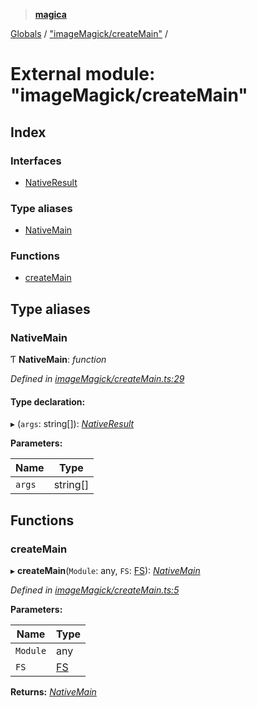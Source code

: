 > **[magica](../README.md)**

[Globals](../README.md) / ["imageMagick/createMain"](_imagemagick_createmain_.md) /

# External module: "imageMagick/createMain"

## Index

### Interfaces

* [NativeResult](../interfaces/_imagemagick_createmain_.nativeresult.md)

### Type aliases

* [NativeMain](_imagemagick_createmain_.md#nativemain)

### Functions

* [createMain](_imagemagick_createmain_.md#createmain)

## Type aliases

###  NativeMain

Ƭ **NativeMain**: *function*

*Defined in [imageMagick/createMain.ts:29](https://github.com/cancerberoSgx/magica/blob/30321a6/src/imageMagick/createMain.ts#L29)*

#### Type declaration:

▸ (`args`: string[]): *[NativeResult](../interfaces/_imagemagick_createmain_.nativeresult.md)*

**Parameters:**

Name | Type |
------ | ------ |
`args` | string[] |

## Functions

###  createMain

▸ **createMain**(`Module`: any, `FS`: [FS](../interfaces/_file_emscriptenfs_.fs.md)): *[NativeMain](_imagemagick_createmain_.md#nativemain)*

*Defined in [imageMagick/createMain.ts:5](https://github.com/cancerberoSgx/magica/blob/30321a6/src/imageMagick/createMain.ts#L5)*

**Parameters:**

Name | Type |
------ | ------ |
`Module` | any |
`FS` | [FS](../interfaces/_file_emscriptenfs_.fs.md) |

**Returns:** *[NativeMain](_imagemagick_createmain_.md#nativemain)*